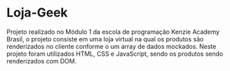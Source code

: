 # Loja-Geek
Projeto realizado no Módulo 1 da escola de programação Kenzie Academy Brasil, o projeto consiste em uma loja virtual na qual os produtos são renderizados no cliente conforme o um array de dados mockados. Neste projeto foram utilizados HTML, CSS e JavaScript, sendo os produtos sendo renderizados com DOM.
